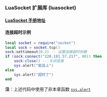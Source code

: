 ### LuaSocket 扩展库 (luasocket)


#### [LuaSocket 手册地址](http://w3.impa.br/~diego/software/luasocket/reference.html)

#### 连接超时示例
```lua
local socket = require("socket")
local sock = socket.tcp()
sock:settimeout(0.2) -- 设置连接超时秒数
if (sock:connect("220.181.57.217", 80)) then
    sock:close() -- 关闭连接
    sys.alert("能连上")
else
    sys.alert("超时了")
end
```
**注**：上述代码中使用了非本章函数 [`sys.alert`](/Handbook/sys/sys.alert.md)

